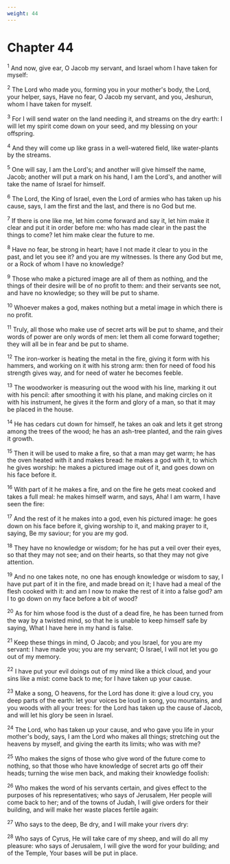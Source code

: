 ```yaml
---
weight: 44
---
```


# Chapter 44

<sup>1</sup> And now, give ear, O Jacob my servant, and Israel whom I have taken for myself: 

<sup>2</sup> The Lord who made you, forming you in your mother's body, the Lord, your helper, says, Have no fear, O Jacob my servant, and you, Jeshurun, whom I have taken for myself. 

<sup>3</sup> For I will send water on the land needing it, and streams on the dry earth: I will let my spirit come down on your seed, and my blessing on your offspring. 

<sup>4</sup> And they will come up like grass in a well-watered field, like water-plants by the streams. 

<sup>5</sup> One will say, I am the Lord's; and another will give himself the name, Jacob; another will put a mark on his hand, I am the Lord's, and another will take the name of Israel for himself. 

<sup>6</sup> The Lord, the King of Israel, even the Lord of armies who has taken up his cause, says, I am the first and the last, and there is no God but me. 

<sup>7</sup> If there is one like me, let him come forward and say it, let him make it clear and put it in order before me: who has made clear in the past the things to come? let him make clear the future to me. 

<sup>8</sup> Have no fear, be strong in heart; have I not made it clear to you in the past, and let you see it? and you are my witnesses. Is there any God but me, or a Rock of whom I have no knowledge? 

<sup>9</sup> Those who make a pictured image are all of them as nothing, and the things of their desire will be of no profit to them: and their servants see not, and have no knowledge; so they will be put to shame. 

<sup>10</sup> Whoever makes a god, makes nothing but a metal image in which there is no profit. 

<sup>11</sup> Truly, all those who make use of secret arts will be put to shame, and their words of power are only words of men: let them all come forward together; they will all be in fear and be put to shame. 

<sup>12</sup> The iron-worker is heating the metal in the fire, giving it form with his hammers, and working on it with his strong arm: then for need of food his strength gives way, and for need of water he becomes feeble. 

<sup>13</sup> The woodworker is measuring out the wood with his line, marking it out with his pencil: after smoothing it with his plane, and making circles on it with his instrument, he gives it the form and glory of a man, so that it may be placed in the house. 

<sup>14</sup> He has cedars cut down for himself, he takes an oak and lets it get strong among the trees of the wood; he has an ash-tree planted, and the rain gives it growth. 

<sup>15</sup> Then it will be used to make a fire, so that a man may get warm; he has the oven heated with it and makes bread: he makes a god with it, to which he gives worship: he makes a pictured image out of it, and goes down on his face before it. 

<sup>16</sup> With part of it he makes a fire, and on the fire he gets meat cooked and takes a full meal: he makes himself warm, and says, Aha! I am warm, I have seen the fire: 

<sup>17</sup> And the rest of it he makes into a god, even his pictured image: he goes down on his face before it, giving worship to it, and making prayer to it, saying, Be my saviour; for you are my god. 

<sup>18</sup> They have no knowledge or wisdom; for he has put a veil over their eyes, so that they may not see; and on their hearts, so that they may not give attention. 

<sup>19</sup> And no one takes note, no one has enough knowledge or wisdom to say, I have put part of it in the fire, and made bread on it; I have had a meal of the flesh cooked with it: and am I now to make the rest of it into a false god? am I to go down on my face before a bit of wood? 

<sup>20</sup> As for him whose food is the dust of a dead fire, he has been turned from the way by a twisted mind, so that he is unable to keep himself safe by saying, What I have here in my hand is false. 

<sup>21</sup> Keep these things in mind, O Jacob; and you Israel, for you are my servant: I have made you; you are my servant; O Israel, I will not let you go out of my memory. 

<sup>22</sup> I have put your evil doings out of my mind like a thick cloud, and your sins like a mist: come back to me; for I have taken up your cause. 

<sup>23</sup> Make a song, O heavens, for the Lord has done it: give a loud cry, you deep parts of the earth: let your voices be loud in song, you mountains, and you woods with all your trees: for the Lord has taken up the cause of Jacob, and will let his glory be seen in Israel. 

<sup>24</sup> The Lord, who has taken up your cause, and who gave you life in your mother's body, says, I am the Lord who makes all things; stretching out the heavens by myself, and giving the earth its limits; who was with me? 

<sup>25</sup> Who makes the signs of those who give word of the future come to nothing, so that those who have knowledge of secret arts go off their heads; turning the wise men back, and making their knowledge foolish: 

<sup>26</sup> Who makes the word of his servants certain, and gives effect to the purposes of his representatives; who says of Jerusalem, Her people will come back to her; and of the towns of Judah, I will give orders for their building, and will make her waste places fertile again: 

<sup>27</sup> Who says to the deep, Be dry, and I will make your rivers dry: 

<sup>28</sup> Who says of Cyrus, He will take care of my sheep, and will do all my pleasure: who says of Jerusalem, I will give the word for your building; and of the Temple, Your bases will be put in place. 


